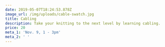 ```yaml
---
date: 2019-05-07T18:24:53.878Z
image_url: /img/uploads/cable-swatch.jpg
title: Cabling
description: Take your knitting to the next level by learning cabling.
price: 20
meta_1: 'Nov. 9, 1 - 3pm'
meta_2: ' '
---
```


